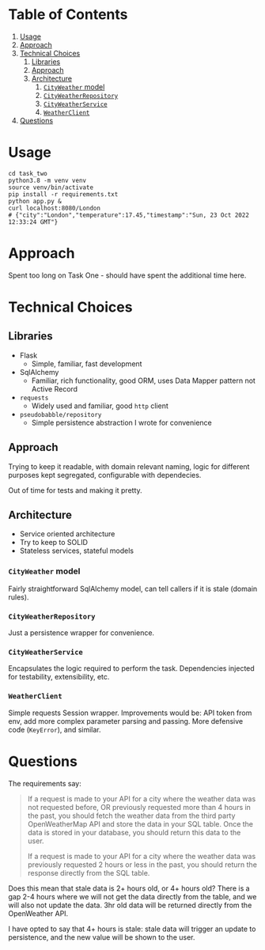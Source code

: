 
# Table of Contents

1.  [Usage](#org68e8bfe)
2.  [Approach](#orge5ba65a)
3.  [Technical Choices](#orgf10069d)
    1.  [Libraries](#org2c03d1a)
    2.  [Approach](#org1e94b10)
    3.  [Architecture](#org2f5e038)
        1.  [`CityWeather` model](#org6cf3ff1)
        2.  [`CityWeatherRepository`](#orgba45e27)
        3.  [`CityWeatherService`](#orgd718536)
        4.  [`WeatherClient`](#orga985530)
4.  [Questions](#org8721568)


<a id="org68e8bfe"></a>

# Usage

    cd task_two
    python3.8 -m venv venv
    source venv/bin/activate
    pip install -r requirements.txt
    python app.py &
    curl localhost:8080/London
    # {"city":"London","temperature":17.45,"timestamp":"Sun, 23 Oct 2022 12:33:24 GMT"}


<a id="orge5ba65a"></a>

# Approach

Spent too long on Task One - should have spent the additional time here.


<a id="orgf10069d"></a>

# Technical Choices


<a id="org2c03d1a"></a>

## Libraries

-   Flask
    -   Simple, familiar, fast development
-   SqlAlchemy
    -   Familiar, rich functionality, good ORM, uses Data Mapper pattern not Active Record
-   `requests`
    -   Widely used and familiar, good `http` client
-   `pseudobabble/repository`
    -   Simple persistence abstraction I wrote for convenience


<a id="org1e94b10"></a>

## Approach

Trying to keep it readable, with domain relevant naming, logic for different purposes kept segregated, configurable with dependecies.

Out of time for tests and making it pretty.


<a id="org2f5e038"></a>

## Architecture

-   Service oriented architecture
-   Try to keep to SOLID
-   Stateless services, stateful models


<a id="org6cf3ff1"></a>

### `CityWeather` model

Fairly straightforward SqlAlchemy model, can tell callers if it is stale (domain rules).


<a id="orgba45e27"></a>

### `CityWeatherRepository`

Just a persistence wrapper for convenience.


<a id="orgd718536"></a>

### `CityWeatherService`

Encapsulates the logic required to perform the task. Dependencies injected for testability, extensibility, etc.


<a id="orga985530"></a>

### `WeatherClient`

Simple requests Session wrapper. Improvements would be: API token from env, add more complex parameter parsing and passing. More defensive code (`KeyError`), and similar.


<a id="org8721568"></a>

# Questions

The requirements say:

> If a request is made to your API for a city where the weather data was not requested before, OR previously requested more than 4 hours in the past, you should fetch the weather data from the third party OpenWeatherMap API and store the data in your SQL table. Once the data is stored in your database, you should return this data to the user.
> 
> If a request is made to your API for a city where the weather data was previously requested 2 hours or less in the past, you should return the response directly from the SQL table.

Does this mean that stale data is 2+ hours old, or 4+ hours old? There is a gap 2-4 hours where we will not get the data directly from the table, and we will also not update the data. 3hr old data will be returned directly from the OpenWeather API.

I have opted to say that 4+ hours is stale: stale data will trigger an update to persistence, and the new value will be shown to the user.

